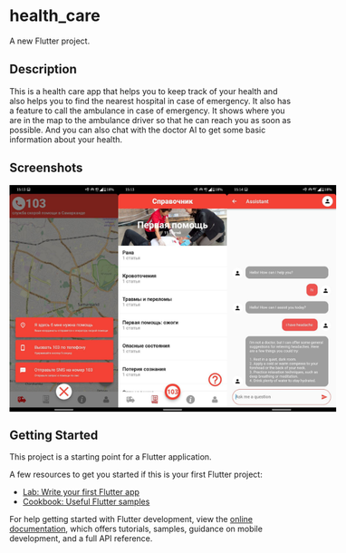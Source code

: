 # health_care

A new Flutter project.

## Description

This is a health care app that helps you to keep track of your health and also helps you to find the nearest hospital in case of emergency. It also has a feature to call the ambulance in case of emergency. It shows where you are in the map to the ambulance driver so that he can reach you as soon as possible.
And you can also chat with the doctor AI to get some basic information about your health.

## Screenshots

<div style="display: flex; flex-direction: row;">
<img src="flutter_02.jpg" width="200" height="400" />
<img src="flutter_01.jpg" width="200" height="400" />
<img src="flutter_03.jpg" width="200" height="400" />
</div>

## Getting Started

This project is a starting point for a Flutter application.

A few resources to get you started if this is your first Flutter project:

- [Lab: Write your first Flutter app](https://docs.flutter.dev/get-started/codelab)
- [Cookbook: Useful Flutter samples](https://docs.flutter.dev/cookbook)

For help getting started with Flutter development, view the
[online documentation](https://docs.flutter.dev/), which offers tutorials,
samples, guidance on mobile development, and a full API reference.
